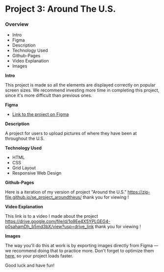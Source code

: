 # Project 3: Around The U.S.

### Overview

- Intro
- Figma
- Description
- Technology Used
- Github-Pages
- Video Explanation
- Images

**Intro**

This project is made so all the elements are displayed correctly on popular screen sizes. We recommend investing more time in completing this project, since it's more difficult than previous ones.

**Figma**

- [Link to the project on Figma](https://www.figma.com/file/ii4xxsJ0ghevUOcssTlHZv/Sprint-3%3A-Around-the-US?node-id=0%3A1)

**Description**

A project for users to upload pictures of where they have been at throughout the U.S.

**Technology Used**

- HTML
- CSS
- Grid Layout
- Responsive Web Design

**Github-Pages**

Here is a iteration of my version of project "Around the U.S." https://zip-file.github.io/se_project_aroundtheus/ thank you for viewing !

**Video Explanation**

This link is to a video I made about the project https://drive.google.com/file/d/1o9Ee4X5YPLGEG4-p0sahamDh_b5md3bX/view?usp=drive_link thank you for viewing !

**Images**

The way you'll do this at work is by exporting images directly from Figma — we recommend doing that to practice more. Don't forget to optimize them [here](https://tinypng.com/), so your project loads faster.

Good luck and have fun!
